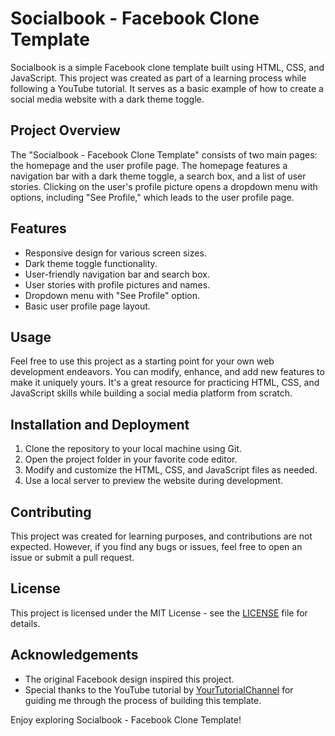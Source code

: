 # Socialbook - Facebook Clone Template

Socialbook is a simple Facebook clone template built using HTML, CSS, and JavaScript. This project was created as part of a learning process while following a YouTube tutorial. It serves as a basic example of how to create a social media website with a dark theme toggle.

## Project Overview

The "Socialbook - Facebook Clone Template" consists of two main pages: the homepage and the user profile page. The homepage features a navigation bar with a dark theme toggle, a search box, and a list of user stories. Clicking on the user's profile picture opens a dropdown menu with options, including "See Profile," which leads to the user profile page.

## Features

- Responsive design for various screen sizes.
- Dark theme toggle functionality.
- User-friendly navigation bar and search box.
- User stories with profile pictures and names.
- Dropdown menu with "See Profile" option.
- Basic user profile page layout.

## Usage

Feel free to use this project as a starting point for your own web development endeavors. You can modify, enhance, and add new features to make it uniquely yours. It's a great resource for practicing HTML, CSS, and JavaScript skills while building a social media platform from scratch.

## Installation and Deployment

1. Clone the repository to your local machine using Git.
2. Open the project folder in your favorite code editor.
3. Modify and customize the HTML, CSS, and JavaScript files as needed.
4. Use a local server to preview the website during development.

## Contributing

This project was created for learning purposes, and contributions are not expected. However, if you find any bugs or issues, feel free to open an issue or submit a pull request.

## License

This project is licensed under the MIT License - see the [LICENSE](LICENSE) file for details.

## Acknowledgements

- The original Facebook design inspired this project.
- Special thanks to the YouTube tutorial by [YourTutorialChannel](https://www.youtube.com/@GreatStackDev) for guiding me through the process of building this template.

Enjoy exploring Socialbook - Facebook Clone Template!
